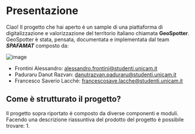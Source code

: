 # Presentazione
Ciao!
Il progetto che hai aperto è un sample di una piattaforma di digitalizzazione e valorizzazione del territorio italiano chiamata **GeoSpotter**.
GeoSpotter è stata, pensata, documentata e implementata dal team _**SPAFAMAT**_ composto da:

![image](https://github.com/alessandrofrontini/FrontiniLacchePaduraruIDS/assets/150078516/b8f97117-f976-47ee-adec-6f2c3f875f57)

- Frontini Alessandro: alessandro.frontini@studenti.unicam.it
- Paduraru Danut Razvan: danutrazvan.paduraru@studenti.unicam.it
- Francesco Saverio Lacchè: francescosave.lacche@studenti.unicam.it
  
## Come è strutturato il progetto?
Il progetto sopra riportato è composto da diverse componenti e moduli.
Facendo una descrizione riassuntiva del prodotto del progetto è possibile trovare:
1. 
